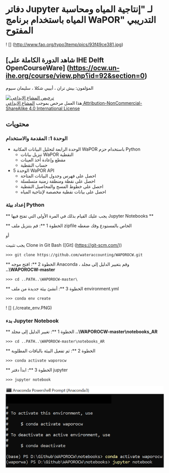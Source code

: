 # دفاتر Jupyter لـ "إنتاجية المياه ومحاسبة المياه باستخدام برنامج WaPOR" التدريبي المفتوح
! [] (http://www.fao.org/typo3temp/pics/93f49ce381.jpg)
## [شاهد الدورة الكاملة على IHE Delft OpenCourseWare] (https://ocw.un-ihe.org/course/view.php؟id=92&section=0)

المؤلفون: بيش تران ، أبيبي شكلا ، سليمان سيوم

<html>
  <head>
    <a rel="license" href="http://creativecommons.org/licenses/by-nc-sa/4.0/"> <img alt = "ترخيص المشاع الإبداعي" style = "border-width: 0" src = "https://i.creativecommons.org/l/by-nc-sa/4.0/88x31.png" /> </a> <br /> هذا العمل مرخص بموجب <a rel = "License" href = "http://creativecommons.org/licenses/by-nc-sa/4.0/"> المشاع الإبداعي Attribution-NonCommercial-ShareAlike 4.0 International License </a>
  </head>
</html>

## محتويات

### الوحدة 1: المقدمة والاستخدام

- الوحدة الرابعة لتحليل البيانات المكانية WaPOR باستخدام حزم Python
    * تنزيل بيانات WaPOR النقطية
    * مقطع وإعادة أخذ العينات
    * حساب النقطية
- الوحدة 5 WaPOR API
    * احصل على فهرس وجدول البيانات المتاحة
    * احصل على نقطة ومنطقة زمنية متسلسلة
    * احصل على خطوط المسح والمحاصيل النقطية
    * احصل على بيانات نقطية مخصصة لإنتاجية المياه

### إعداد بيئة Python

** يجب عليك القيام بذلك في المرة الأولى التي تفتح فيها Jupyter Notebooks **

** الخطوة 1 **: قم بتنزيل ملف zipfile الخاص بالمستودع وفك ضغطه

أو

يجب تثبيت Clone in Git Bash ([Git] (https://git-scm.com/))

    >>> git clone https://github.com/wateraccounting/WAPOROCW.git


** الخطوة 2 **: افتح موجه Anaconda ، وقم بتغيير الدليل إلى مجلد **..\WAPOROCW-master**

    >>> cd ..PATH..\WAPOROCW-master\
    
** الخطوة 3 **: أنشئ بيئة جديدة من ملف environment.yml

    >>> conda env create
    
! [] (./create_env.PNG)

### بدء Jupyter Notebook

** الخطوة 1 **: تغيير الدليل إلى مجلد **..\WAPOROCW-master\notebooks_AR**

    >>> cd ..PATH..\WAPOROCW-master\notebooks_AR
 
** الخطوة 2 **: ثم تفعيل البيئة بالباقات المطلوبة

    >>> conda activate waporocw
  
** الخطوة 3 **: ابدأ دفتر jupyter

    >>> jupyter notebook
    
![](./activate_env.PNG)